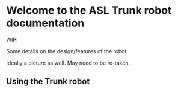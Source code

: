 # Welcome to the ASL Trunk robot documentation

WIP!

Some details on the design/features of the robot.

Ideally a picture as well. May need to be re-taken.


## Using the Trunk robot

